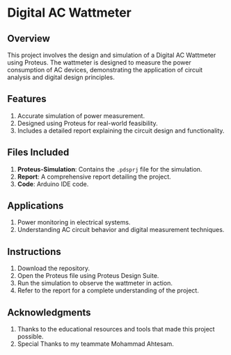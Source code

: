 # Digital AC Wattmeter

## Overview
This project involves the design and simulation of a Digital AC Wattmeter using Proteus. The wattmeter is designed to measure the power consumption of AC devices, demonstrating the application of circuit analysis and digital design principles.

## Features
1) Accurate simulation of power measurement.
2) Designed using Proteus for real-world feasibility.
3) Includes a detailed report explaining the circuit design and functionality.

## Files Included
1) **Proteus-Simulation**: Contains the `.pdsprj` file for the simulation.
2) **Report**: A comprehensive report detailing the project.
3) **Code**: Arduino IDE code.

## Applications
1) Power monitoring in electrical systems.
2) Understanding AC circuit behavior and digital measurement techniques.

## Instructions
1. Download the repository.
2. Open the Proteus file using Proteus Design Suite.
3. Run the simulation to observe the wattmeter in action.
4. Refer to the report for a complete understanding of the project.

## Acknowledgments
1) Thanks to the educational resources and tools that made this project possible.
2) Special Thanks to my teammate Mohammad Ahtesam.
